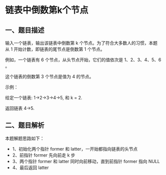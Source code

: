 # 链表中倒数第k个节点

## 一、题目描述
输入一个链表，输出该链表中倒数第 k 个节点。为了符合大多数人的习惯，本题从 1 开始计数，即链表的尾节点是倒数第 1 个节点。

例如，一个链表有 6 个节点，从头节点开始，它们的值依次是 1、2、3、4、5、6 。

这个链表的倒数第 3 个节点是值为 4 的节点。

示例：

给定一个链表: 1->2->3->4->5, 和 k = 2.

返回链表 4->5.

## 二、题目解析
本题解题思路如下：

- 1、初始化两个指针 former 和 latter，一开始都指向链表的头节点
- 2、前指针 former 先向前走 k 步
- 3、两个指针 former 和 latter 同时向前移动，直到前指针 former 指向 NULL
- 4、最后返回 latter

